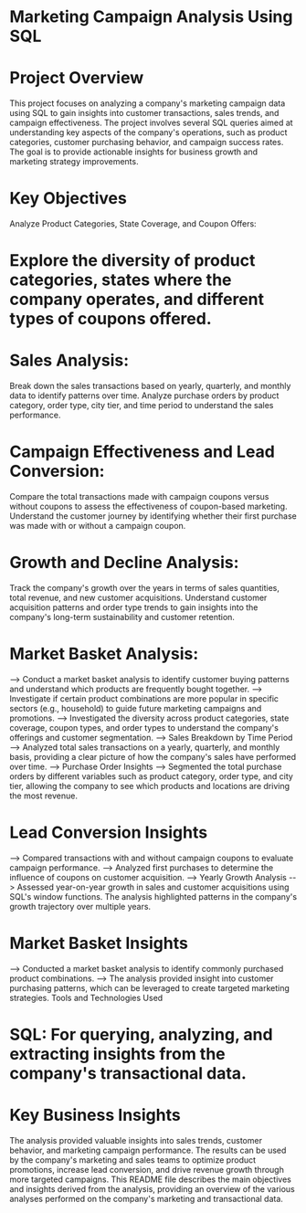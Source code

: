 # Marketing Campaign Analysis Using SQL

# Project Overview
This project focuses on analyzing a company's marketing campaign data using SQL to gain insights into customer transactions, sales trends, and campaign effectiveness. The project involves several SQL queries aimed at understanding key aspects of the company's operations, such as product categories, customer purchasing behavior, and campaign success rates. The goal is to provide actionable insights for business growth and marketing strategy improvements.

# Key Objectives
Analyze Product Categories, State Coverage, and Coupon Offers:

# Explore the diversity of product categories, states where the company operates, and different types of coupons offered.

# Sales Analysis:
Break down the sales transactions based on yearly, quarterly, and monthly data to identify patterns over time.
Analyze purchase orders by product category, order type, city tier, and time period to understand the sales performance.

# Campaign Effectiveness and Lead Conversion:
Compare the total transactions made with campaign coupons versus without coupons to assess the effectiveness of coupon-based marketing.
Understand the customer journey by identifying whether their first purchase was made with or without a campaign coupon.

# Growth and Decline Analysis:
Track the company's growth over the years in terms of sales quantities, total revenue, and new customer acquisitions.
Understand customer acquisition patterns and order type trends to gain insights into the company's long-term sustainability and customer retention.

# Market Basket Analysis:
--> Conduct a market basket analysis to identify customer buying patterns and understand which products are frequently bought together.
--> Investigate if certain product combinations are more popular in specific sectors (e.g., household) to guide future marketing campaigns and promotions.
--> Investigated the diversity across product categories, state coverage, coupon types, and order types to understand the company's offerings and customer segmentation.
--> Sales Breakdown by Time Period
--> Analyzed total sales transactions on a yearly, quarterly, and monthly basis, providing a clear picture of how the company's sales have performed over time.
--> Purchase Order Insights
--> Segmented the total purchase orders by different variables such as product category, order type, and city tier, allowing the company to see which products and locations are driving the most revenue.
# Lead Conversion Insights
--> Compared transactions with and without campaign coupons to evaluate campaign performance.
--> Analyzed first purchases to determine the influence of coupons on customer acquisition.
--> Yearly Growth Analysis
--> Assessed year-on-year growth in sales and customer acquisitions using SQL's window functions. The analysis highlighted patterns in the company's growth trajectory over multiple years.

# Market Basket Insights
--> Conducted a market basket analysis to identify commonly purchased product combinations.
--> The analysis provided insight into customer purchasing patterns, which can be leveraged to create targeted marketing strategies.
Tools and Technologies Used

# SQL: For querying, analyzing, and extracting insights from the company's transactional data.

# Key Business Insights
The analysis provided valuable insights into sales trends, customer behavior, and marketing campaign performance.
The results can be used by the company's marketing and sales teams to optimize product promotions, increase lead conversion, and drive revenue growth through more targeted campaigns.
This README file describes the main objectives and insights derived from the analysis, providing an overview of the various analyses performed on the company's marketing and transactional data.
